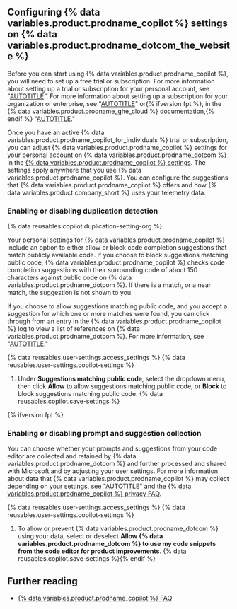 ## Configuring {% data variables.product.prodname_copilot %} settings on {% data variables.product.prodname_dotcom_the_website %}

Before you can start using {% data variables.product.prodname_copilot %}, you will need to set up a free trial or subscription. For more information about setting up a trial or subscription for your personal account, see "[AUTOTITLE](/billing/managing-billing-for-github-copilot/managing-your-github-copilot-subscription-for-your-personal-account)." For more information about setting up a subscription for your organization or enterprise, see "[AUTOTITLE](/billing/managing-billing-for-github-copilot/managing-your-github-copilot-business-subscription)" or{% ifversion fpt %}, in the {% data variables.product.prodname_ghe_cloud %} documentation,{% endif %} "[AUTOTITLE](/enterprise-cloud@latest/billing/managing-billing-for-github-copilot/managing-your-github-copilot-enterprise-subscription)."

Once you have an active {% data variables.product.prodname_copilot_for_individuals %} trial or subscription, you can adjust {% data variables.product.prodname_copilot %} settings for your personal account on {% data variables.product.prodname_dotcom %} in the [{% data variables.product.prodname_copilot %} settings](https://github.com/settings/copilot). The settings apply anywhere that you use {% data variables.product.prodname_copilot %}. You can configure the suggestions that {% data variables.product.prodname_copilot %} offers and how {% data variables.product.company_short %} uses your telemetry data.

### Enabling or disabling duplication detection

{% data reusables.copilot.duplication-setting-org %}

Your personal settings for {% data variables.product.prodname_copilot %} include an option to either allow or block code completion suggestions that match publicly available code. If you choose to block suggestions matching public code, {% data variables.product.prodname_copilot %} checks code completion suggestions with their surrounding code of about 150 characters against public code on {% data variables.product.prodname_dotcom %}. If there is a match, or a near match, the suggestion is not shown to you.

If you choose to allow suggestions matching public code, and you accept a suggestion for which one or more matches were found, you can click through from an entry in the {% data variables.product.prodname_copilot %} log to view a list of references on {% data variables.product.prodname_dotcom %}. For more information, see "[AUTOTITLE](/copilot/using-github-copilot/finding-public-code-that-matches-github-copilot-suggestions)."

{% data reusables.user-settings.access_settings %}
{% data reusables.user-settings.copilot-settings %}
1. Under **Suggestions matching public code**, select the dropdown menu, then click **Allow** to allow suggestions matching public code, or **Block** to block suggestions matching public code.
{% data reusables.copilot.save-settings %}

{% ifversion fpt %}

### Enabling or disabling prompt and suggestion collection

You can choose whether your prompts and suggestions from your code editor are collected and retained by {% data variables.product.prodname_dotcom %} and further processed and shared with Microsoft and by adjusting your user settings. For more information about data that {% data variables.product.prodname_copilot %} may collect depending on your settings, see "[AUTOTITLE](/free-pro-team@latest/site-policy/github-terms/github-terms-for-additional-products-and-features#github-copilot)" and the [{% data variables.product.prodname_copilot %} privacy FAQ](https://github.com/features/copilot/#faq-privacy-copilot-for-business).

{% data reusables.user-settings.access_settings %}
{% data reusables.user-settings.copilot-settings %}
1. To allow or prevent {% data variables.product.prodname_dotcom %} using your data, select or deselect **Allow {% data variables.product.prodname_dotcom %} to use my code snippets from the code editor for product improvements**.
{% data reusables.copilot.save-settings %}{% endif %}

## Further reading

- [{% data variables.product.prodname_copilot %} FAQ](https://github.com/features/copilot/#faq)

